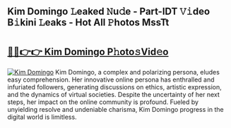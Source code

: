 ## Kim Domingo 𝙻eaked 𝙽u𝚍e - Part-lDT 𝚅𝚒deo B𝚒kini 𝙻eaks - Hot All 𝙿hotos MssTt

# <h2><a href="http://ld6rvu.urlbe.top/?page=Kim+Domingo">🔗🔗👉👉 Kim Domingo P𝚑oto𝚜Vid𝚎o</a></h2>

[![Kim Domingo](https://i.imgur.com/eBuTRDB.gif)](http://ld6rvu.urlbe.top/?page=Kim+Domingo)
Kim Domingo, a complex and polarizing persona, eludes easy comprehension. Her innovative online persona has enthralled and infuriated followers, generating discussions on ethics, artistic expression, and the dynamics of virtual societies. Despite the uncertainty of her next steps, her impact on the online community is profound. Fueled by unyielding resolve and undeniable charisma, Kim Domingo progress in the digital world is limitless.

